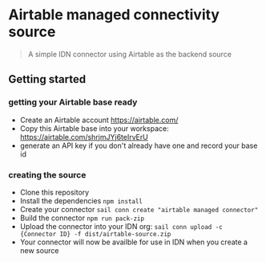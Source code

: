 # Airtable managed connectivity source
> A simple IDN connector using Airtable as the backend source

## Getting started

### getting your Airtable base ready
- Create an Airtable account https://airtable.com/
- Copy this Airtable base into your workspace: https://airtable.com/shrjmJYj6teIrvErU
- generate an API key if you don't already have one and record your base id

### creating the source
- Clone this repository
- Install the dependencies `npm install`
- Create your connector `sail conn create "airtable managed connector"`
- Build the connector `npm run pack-zip`
- Upload the connector into your IDN org: `sail conn upload -c {Connector ID} -f dist/airtable-source.zip`
- Your connector will now be availble for use in IDN when you create a new source